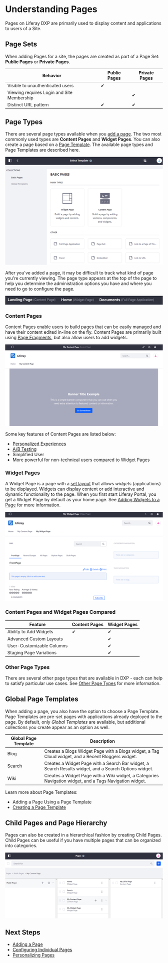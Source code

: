 # Understanding Pages

Pages on Liferay DXP are primarily used to display content and applications to users of a Site.

## Page Sets

When adding Pages for a site, the pages are created as part of a Page Set: **Public Pages** or **Private Pages**.

| Behavior | Public Pages | Private Pages |
| --- | --- |---|
| Visible to unauthenticated users | &#10004; |  |
| Viewing requires Login and Site Membership |  | &#10004; |
| Distinct URL pattern | &#10004; | &#10004; |

## Page Types

There are several page types available when you [add a page](./02-adding-a-page-to-a-site.md). The two most commonly used types are **Content Pages** and **Widget Pages**. You can also create a page based on a [Page Template](./07-creating-a-page-template.md). The available page types and Page Templates are described here.

![You must select a page type when adding pages.](./understanding-pages/images/01.png)

After you've added a page, it may be difficult to track what kind of page you're currently viewing. The page type appears at the top of the page to help you determine the administration options you have and where you need to go to configure the page.

![Here are three different page types as they're displayed in the heading.](./understanding-pages/images/03.png)

### Content Pages

Content Pages enable users to build pages that can be easily managed and have their content edited in-line on the fly. Content Pages are primarily built using [Page Fragments](TODO), but also allow users to add widgets.

![Content Pages can be composed of multiple Fragments.](./understanding-pages/images/04.png)

Some key features of Content Pages are listed below:

<!-- To clarify: Are the below features exclusively usable only when using Content Pages? Someone cannot do a/b testing or personalize experiences for users (however we define that) w/ a widget page?-->
<!--Yes, that is correct-->

* [Personalized Experiences](../../05-personalizing-site-experience/02-experience-personalization/01-personalization-intro.md)
* [A/B Testing](TODO)
* Simplified User
* More powerful for non-technical users compared to Widget Pages

### Widget Pages

A Widget Page is a page with a [set layout](link-to-something-about-layout-templates) that allows *widgets* (applications) to be displayed. Widgets can display content or add interactive and dynamic functionality to the page. When you first start Liferay Portal, you get a Widget Page by default as your home page. See [Adding Widgets to a Page](./adding-widgets-to-a-page.md) for more information.

![Widget Pages can provide a number of functions, such as a dedicated Wiki Page solution.](./understanding-pages/images/05.png)

### Content Pages and Widget Pages Compared

<!-- Example table -->
| Feature |  Content Pages | Widget Pages |
| --- | --- |---|
| Ability to Add Widgets | &#10004; | &#10004; |
| Advanced Custom Layouts |  | &#10004; |
| User-Customizable Columns |  | &#10004; |
| Staging Page Variations |  | &#10004; |

### Other Page Types

There are several other page types that are available in DXP - each can help to satisfy particular use cases. See [Other Page Types](./other-page-types.md) for more information.

## Global Page Templates

When adding a page, you also have the option to choose a Page Template. Page Templates are pre-set pages with applications already deployed to the page. By default, only *Global Templates* are available, but additional collections you create appear as an option as well.

| Global Page Template | Description |
| --- | --- |
| Blog | Creates a Blogs Widget Page with a Blogs widget, a Tag Cloud widget, and a Recent Bloggers widget. |
| Search | Creates a Widget Page with a Search Bar widget, a Search Results widget, and a Search Options widget. |
| Wiki | Creates a Widget Page with a Wiki widget, a Categories Navigation widget, and a Tags Navigation widget. |

Learn more about Page Templates:

* Adding a Page Using a Page Template
* [Creating a Page Template](./07-creating-a-page-template)

## Child Pages and Page Hierarchy

Pages can also be created in a hierarchical fashion by creating Child Pages. Child Pages can be useful if you have multiple pages that can be organized into categories.

![You can add a child Page to a top-level page to organize pages hierarchically.](./understanding-pages/images/06.png)

## Next Steps

* [Adding a Page](./adding-a-page-to-a-site.md)
* [Configuring Individual Pages](./configuring-individual-pages.md)
* [Personalizing Pages](./personalizing-pages.md)
